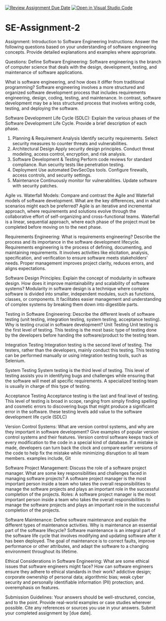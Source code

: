 [![Review Assignment Due Date](https://classroom.github.com/assets/deadline-readme-button-24ddc0f5d75046c5622901739e7c5dd533143b0c8e959d652212380cedb1ea36.svg)](https://classroom.github.com/a/-ucQIGTc)
[![Open in Visual Studio Code](https://classroom.github.com/assets/open-in-vscode-718a45dd9cf7e7f842a935f5ebbe5719a5e09af4491e668f4dbf3b35d5cca122.svg)](https://classroom.github.com/online_ide?assignment_repo_id=15246852&assignment_repo_type=AssignmentRepo)
# SE-Assignment-2
Assignment: Introduction to Software Engineering
Instructions:
Answer the following questions based on your understanding of software engineering concepts. Provide detailed explanations and examples where appropriate.

Questions:
Define Software Engineering:
Software engineering is the branch of computer science that deals with the design, development, testing, and maintenance of software applications.

What is software engineering, and how does it differ from traditional programming?
Software engineering involves a more structured and organized software development process that includes requirements engineering, design, coding, testing, and maintenance. In contrast, software development may be a less structured process that involves writing code, testing, and deploying the software.

Software Development Life Cycle (SDLC):
Explain the various phases of the Software Development Life Cycle. Provide a brief description of each phase.
1. Planning & Requirement Analysis
Identify security requirements.
Select security measures to counter threats and vulnerabilities.
2. Architectural Design
Apply security design principles.
Conduct threat modeling, access control, encryption, and risk analysis.
3. Software Development & Testing
Perform code reviews for standard compliance.
Run security tests like penetration testing.
4. Deployment
Use automated DevSecOps tools.
Configure firewalls, access controls, and security settings.
5. Maintenance
Continuously monitor for vulnerabilities.
Update software with security patches.

Agile vs. Waterfall Models:
Compare and contrast the Agile and Waterfall models of software development. What are the key differences, and in what scenarios might each be preferred?
Agile is an iterative and incremental approach, where requirements and solutions evolve through the collaborative effort of self-organizing and cross-functional teams. Waterfall is a linear, sequential approach, where each phase of the project must be completed before moving on to the next phase.

Requirements Engineering:
What is requirements engineering? Describe the process and its importance in the software development lifecycle.
Requirements engineering is the process of defining, documenting, and maintaining requirements. It involves activities like elicitation, analysis, specification, and verification to ensure software meets stakeholders' needs. Proper management improves project clarity, reduces errors, and aligns expectations.

Software Design Principles:
Explain the concept of modularity in software design. How does it improve maintainability and scalability of software systems?
Modularity in software design is a technique where complex software is divided into smaller, independent modules, such as functions, classes, or components. It facilitates easier management and understanding of complex systems by breaking them down into digestible parts.

Testing in Software Engineering:
Describe the different levels of software testing (unit testing, integration testing, system testing, acceptance testing). Why is testing crucial in software development?
Unit Testing
Unit testing is the first level of testing. This testing is the most basic type of testing done by the developers before handing the software/product to the testing team.

Integration Testing
Integration testing is the second level of testing. The testers, rather than the developers, mainly conduct this testing. This testing can be performed manually or using integration testing tools, such as Selenium.

System Testing
System testing is the third level of testing. This level of testing assists you in identifying bugs and challenges while ensuring that the software will meet all specific requirements. A specialized testing team is usually in charge of this type of testing.

Acceptance Testing
Acceptance testing is the last and final level of testing. This level of testing is broad in scope, ranging from simply finding spelling and cosmetic errors to discovering bugs that might produce a significant error in the software.
these testing levels add value to the software development life cycle (SDLC)

Version Control Systems:
What are version control systems, and why are they important in software development? Give examples of popular version control systems and their features.
Version control software keeps track of every modification to the code in a special kind of database. If a mistake is made, developers can turn back the clock and compare earlier versions of the code to help fix the mistake while minimizing disruption to all team members. examples include, Git

Software Project Management:
Discuss the role of a software project manager. What are some key responsibilities and challenges faced in managing software projects?
A software project manager is the most important person inside a team who takes the overall responsibilities to manage the software projects and plays an important role in the successful completion of the projects.
Roles:
A software project manager is the most important person inside a team who takes the overall responsibilities to manage the software projects and plays an important role in the successful completion of the projects.

Software Maintenance:
Define software maintenance and explain the different types of maintenance activities. Why is maintenance an essential part of the software lifecycle?
Software maintenance is an integral part of the software life cycle that involves modifying and updating software after it has been deployed. The goal of maintenance is to correct faults, improve performance or other attributes, and adapt the software to a changing environment throughout its lifetime.

Ethical Considerations in Software Engineering:
What are some ethical issues that software engineers might face? How can software engineers ensure they adhere to ethical standards in their work?
addictive design;
corporate ownership of personal data;
algorithmic bias;
weak cyber security and personally identifiable information (PII) protection; and.
overemphasis on features.


Submission Guidelines:
Your answers should be well-structured, concise, and to the point.
Provide real-world examples or case studies wherever possible.
Cite any references or sources you use in your answers.
Submit your completed assignment by [due date].
